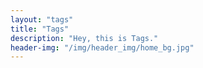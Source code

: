 ```yaml
---
layout: "tags"
title: "Tags"
description: "Hey, this is Tags."
header-img: "/img/header_img/home_bg.jpg"
---
```

